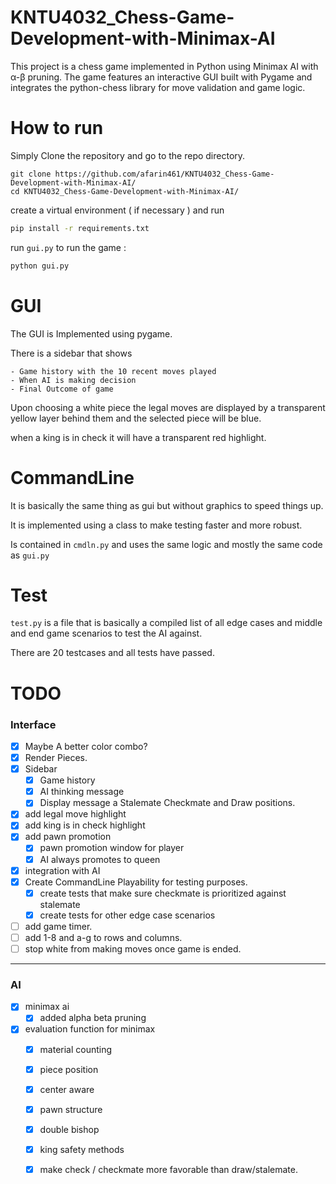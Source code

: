 # KNTU4032_Chess-Game-Development-with-Minimax-AI
This project is a chess game implemented in Python using Minimax AI with α-β pruning. The game features an interactive GUI built with Pygame and integrates the python-chess library for move validation and game logic.



# How to run 

Simply Clone the repository and go to the repo directory.

```
git clone https://github.com/afarin461/KNTU4032_Chess-Game-Development-with-Minimax-AI/
cd KNTU4032_Chess-Game-Development-with-Minimax-AI/
```

create a virtual environment ( if necessary ) and run 

``` bash
pip install -r requirements.txt
```

run `gui.py` to run the game : 

``` bash
python gui.py
```


# GUI

The GUI is Implemented using pygame.

There is a sidebar that shows 

    - Game history with the 10 recent moves played
    - When AI is making decision
    - Final Outcome of game

Upon choosing a white piece the legal moves are displayed by a transparent yellow layer behind them and the selected piece will be blue.

when a king is in check it will have a transparent red highlight.

# CommandLine

It is basically the same thing as gui but without graphics to speed things up.

It is implemented using a class to make testing faster and more robust.

Is contained in `cmdln.py` and uses the same logic and mostly the same code as `gui.py`


# Test
`test.py` is a file that is basically a compiled list of all edge cases and middle and end game scenarios to test the AI against.

There are 20 testcases and all tests have passed.

# TODO

### Interface

- [x] Maybe A better color combo?
- [x] Render Pieces.
- [x] Sidebar 
    - [x] Game history
    - [x] AI thinking message
    - [x] Display message a Stalemate Checkmate and Draw positions.
- [x] add legal move highlight
- [x] add king is in check highlight
- [x] add pawn promotion
    - [x] pawn promotion window for player
    - [x] AI always promotes to queen
- [x] integration with AI
- [x] Create CommandLine Playability for testing purposes.
    - [x] create tests that make sure checkmate is prioritized against stalemate
    - [x] create tests for other edge case scenarios

- [ ] add game timer.
- [ ] add 1-8 and a-g to rows and columns.
- [ ] stop white from making moves once game is ended.

--- 

### AI

- [x] minimax ai
    - [x] added alpha beta pruning

- [x] evaluation function for minimax
    - [x] material counting
    - [x] piece position
    - [x] center aware
    - [x] pawn structure
    - [x] double bishop
    - [x] king safety methods
    - [x] make check / checkmate more favorable than draw/stalemate.

